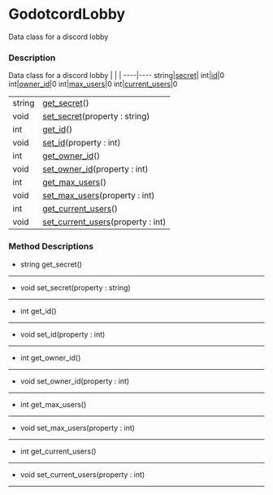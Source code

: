 # GodotcordLobby

Data class for a discord lobby
### Description

Data class for a discord lobby
| | |
----|----
string|[secret](#secret)|
int|[id](#id)|0
int|[owner_id](#owner_id)|0
int|[max_users](#max_users)|0
int|[current_users](#current_users)|0

| | |
----|----
string|[get_secret](#get_secret)()
void|[set_secret](#set_secret)(property : string)
int|[get_id](#get_id)()
void|[set_id](#set_id)(property : int)
int|[get_owner_id](#get_owner_id)()
void|[set_owner_id](#set_owner_id)(property : int)
int|[get_max_users](#get_max_users)()
void|[set_max_users](#set_max_users)(property : int)
int|[get_current_users](#get_current_users)()
void|[set_current_users](#set_current_users)(property : int)

### Method Descriptions

* <a name="get_secret"></a> string get_secret()



----
* <a name="set_secret"></a> void set_secret(property : string)



----
* <a name="get_id"></a> int get_id()



----
* <a name="set_id"></a> void set_id(property : int)



----
* <a name="get_owner_id"></a> int get_owner_id()



----
* <a name="set_owner_id"></a> void set_owner_id(property : int)



----
* <a name="get_max_users"></a> int get_max_users()



----
* <a name="set_max_users"></a> void set_max_users(property : int)



----
* <a name="get_current_users"></a> int get_current_users()



----
* <a name="set_current_users"></a> void set_current_users(property : int)



----
